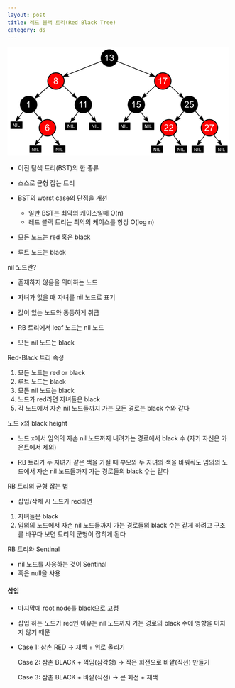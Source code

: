```yaml
---
layout: post
title: 레드 블랙 트리(Red Black Tree)
category: ds
---
```


![레드블랙트리](/assets/images/ds/Red-black_tree_1.png)

- 이진 탐색 트리(BST)의 한 종류

- 스스로 균형 잡는 트리

- BST의 worst case의 단점을 개선
  - 일반 BST는 최악의 케이스일때 O(n)
  - 레드 블랙 트리는 최악의 케이스를 항상 O(log n)

- 모든 노드는 red 혹은 black

- 루트 노드는 black

nil 노드란?

- 존재하지 않음을 의미하는 노드

- 자녀가 없을 때 자녀를 nil 노드로 표기

- 값이 있는 노드와 동등하게 취급

- RB 트리에서 leaf 노드는 nil 노드

- 모든 nil 노드는 black

Red-Black 트리 속성
  1. 모든 노드는 red or black
  2. 루트 노드는 black
  3. 모든 nil 노드는 black
  4. 노드가 red라면 자녀들은 black
  5. 각 노드에서 자손 nil 노드들까지 가는 모든 경로는 black 수와 같다

노드 x의 black height 

- 노드 x에서 임의의 자손 nil 노드까지 내려가는 경로에서 black 수 (자기 자신은 카운트에서 제외)

- RB 트리가 두 자녀가 같은 색을 가질 때 
부모와 두 자녀의 색을 바꿔줘도 임의의 노드에서 자손 nil 노드들까지 가는 경로들의 black 수는 같다

RB 트리의 군형 잡는 법

- 삽입/삭제 시 노드가 red라면 
1. 자녀들은 black  
2. 임의의 노드에서 자손 nil 노드들까지 가는 경로들의 black 수는 같게 하려고 구조를 바꾸다 보면 트리의 군형이 잡히게 된다

RB 트리와 Sentinal
- nil 노드를 사용하는 것이 Sentinal
- 혹은 null을 사용

#### 삽입

- 마지막에 root node를 black으로 고정

- 삽입 하는 노드가 red인 이유는 nil 노드까지 가는 경로의 black 수에 영향을 미치지 않기 때문

- Case 1: 삼촌 RED → 재색 + 위로 올리기

  Case 2: 삼촌 BLACK + 꺽임(삼각형) → 작은 회전으로 바깥(직선) 만들기

  Case 3: 삼촌 BLACK + 바깥(직선) → 큰 회전 + 재색 
